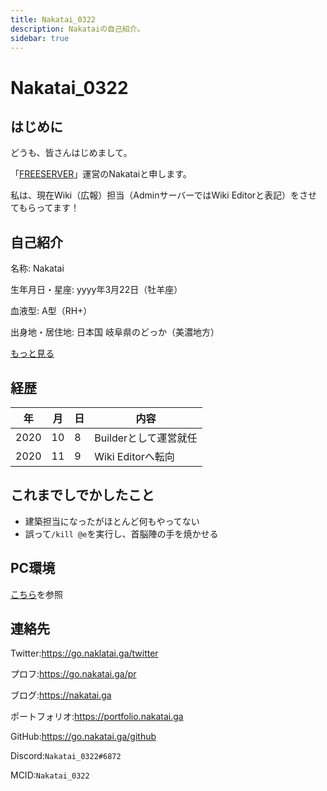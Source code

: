 ```yaml
---
title: Nakatai_0322
description: Nakataiの自己紹介。
sidebar: true
---
```

# Nakatai_0322

## はじめに

どうも、皆さんはじめまして。

「[FREESERVER](https://www.freeserver.pro)」運営のNakataiと申します。

私は、現在Wiki（広報）担当（AdminサーバーではWiki Editorと表記）をさせてもらってます！

## 自己紹介

名称: Nakatai

生年月日・星座: yyyy年3月22日（牡羊座）

血液型: A型（RH+）

出身地・居住地: 日本国  岐阜県のどっか（美濃地方）

[もっと見る](https://vprof.me/@/Nakatai_0322)

## 経歴

| 年    | 月   | 日   | 内容             |
| ---- | --- | --- | -------------- |
| 2020 | 10  | 8   | Builderとして運営就任 |
| 2020 | 11  | 9   | Wiki Editorへ転向 |

## これまでしでかしたこと

- 建築担当になったがほとんど何もやってない
- 誤って`/kill @e`を実行し、首脳陣の手を焼かせる

## PC環境

[こちら](https://www.geartics.com/Nakatai_0322)を参照

## 連絡先

Twitter:<https://go.naklatai.ga/twitter>

プロフ:<https://go.nakatai.ga/pr>

ブログ:<https://nakatai.ga>

ポートフォリオ:<https://portfolio.nakatai.ga>

GitHub:<https://go.nakatai.ga/github>

Discord:`Nakatai_0322#6872`

MCID:`Nakatai_0322`
